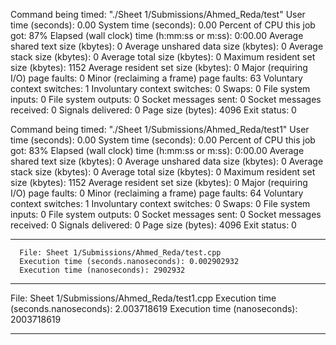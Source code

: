
  Command being timed: "./Sheet 1/Submissions/Ahmed_Reda/test"
	User time (seconds): 0.00
	System time (seconds): 0.00
	Percent of CPU this job got: 87%
	Elapsed (wall clock) time (h:mm:ss or m:ss): 0:00.00
	Average shared text size (kbytes): 0
	Average unshared data size (kbytes): 0
	Average stack size (kbytes): 0
	Average total size (kbytes): 0
	Maximum resident set size (kbytes): 1152
	Average resident set size (kbytes): 0
	Major (requiring I/O) page faults: 0
	Minor (reclaiming a frame) page faults: 63
	Voluntary context switches: 1
	Involuntary context switches: 0
	Swaps: 0
	File system inputs: 0
	File system outputs: 0
	Socket messages sent: 0
	Socket messages received: 0
	Signals delivered: 0
	Page size (bytes): 4096
	Exit status: 0

  Command being timed: "./Sheet 1/Submissions/Ahmed_Reda/test1"
	User time (seconds): 0.00
	System time (seconds): 0.00
	Percent of CPU this job got: 83%
	Elapsed (wall clock) time (h:mm:ss or m:ss): 0:00.00
	Average shared text size (kbytes): 0
	Average unshared data size (kbytes): 0
	Average stack size (kbytes): 0
	Average total size (kbytes): 0
	Maximum resident set size (kbytes): 1152
	Average resident set size (kbytes): 0
	Major (requiring I/O) page faults: 0
	Minor (reclaiming a frame) page faults: 64
	Voluntary context switches: 1
	Involuntary context switches: 0
	Swaps: 0
	File system inputs: 0
	File system outputs: 0
	Socket messages sent: 0
	Socket messages received: 0
	Signals delivered: 0
	Page size (bytes): 4096
	Exit status: 0

----
```
  File: Sheet 1/Submissions/Ahmed_Reda/test.cpp
  Execution time (seconds.nanoseconds): 0.002902932
  Execution time (nanoseconds): 2902932
```
-----------------------------

  File: Sheet 1/Submissions/Ahmed_Reda/test1.cpp
  Execution time (seconds.nanoseconds): 2.003718619
  Execution time (nanoseconds): 2003718619

-----------------------------

